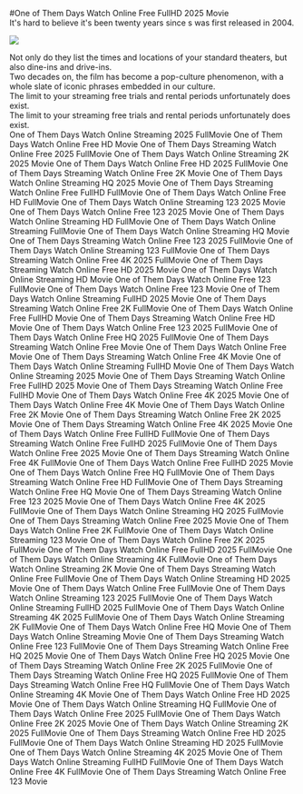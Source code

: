 #One of Them Days Watch Online Free FullHD 2025 Movie  
It's hard to believe it's been twenty years since s was first released in 2004.  
  
[![](https://i.imgur.com/qSNzIqt.png)](https://movie.rssnews.media/gAnjYqA.php)  
  
Not only do they list the times and locations of your standard theaters, but also dine-ins and drive-ins.  
Two decades on, the film has become a pop-culture phenomenon, with a whole slate of iconic phrases embedded in our culture.  
The limit to your streaming free trials and rental periods unfortunately does exist.  
The limit to your streaming free trials and rental periods unfortunately does exist.  
One of Them Days Watch Online Streaming 2025 FullMovie
One of Them Days Watch Online Free HD Movie
One of Them Days Streaming Watch Online Free 2025 FullMovie
One of Them Days Watch Online Streaming 2K 2025 Movie
One of Them Days Watch Online Free HD 2025 FullMovie
One of Them Days Streaming Watch Online Free 2K Movie
One of Them Days Watch Online Streaming HQ 2025 Movie
One of Them Days Streaming Watch Online Free FullHD FullMovie
One of Them Days Watch Online Free HD FullMovie
One of Them Days Watch Online Streaming 123 2025 Movie
One of Them Days Watch Online Free 123 2025 Movie
One of Them Days Watch Online Streaming HD FullMovie
One of Them Days Watch Online Streaming FullMovie
One of Them Days Watch Online Streaming HQ Movie
One of Them Days Streaming Watch Online Free 123 2025 FullMovie
One of Them Days Watch Online Streaming 123 FullMovie
One of Them Days Streaming Watch Online Free 4K 2025 FullMovie
One of Them Days Streaming Watch Online Free HD 2025 Movie
One of Them Days Watch Online Streaming HD Movie
One of Them Days Watch Online Free 123 FullMovie
One of Them Days Watch Online Free 123 Movie
One of Them Days Watch Online Streaming FullHD 2025 Movie
One of Them Days Streaming Watch Online Free 2K FullMovie
One of Them Days Watch Online Free FullHD Movie
One of Them Days Streaming Watch Online Free HD Movie
One of Them Days Watch Online Free 123 2025 FullMovie
One of Them Days Watch Online Free HQ 2025 FullMovie
One of Them Days Streaming Watch Online Free Movie
One of Them Days Watch Online Free Movie
One of Them Days Streaming Watch Online Free 4K Movie
One of Them Days Watch Online Streaming FullHD Movie
One of Them Days Watch Online Streaming 2025 Movie
One of Them Days Streaming Watch Online Free FullHD 2025 Movie
One of Them Days Streaming Watch Online Free FullHD Movie
One of Them Days Watch Online Free 4K 2025 Movie
One of Them Days Watch Online Free 4K Movie
One of Them Days Watch Online Free 2K Movie
One of Them Days Streaming Watch Online Free 2K 2025 Movie
One of Them Days Streaming Watch Online Free 4K 2025 Movie
One of Them Days Watch Online Free FullHD FullMovie
One of Them Days Streaming Watch Online Free FullHD 2025 FullMovie
One of Them Days Watch Online Free 2025 Movie
One of Them Days Streaming Watch Online Free 4K FullMovie
One of Them Days Watch Online Free FullHD 2025 Movie
One of Them Days Watch Online Free HQ FullMovie
One of Them Days Streaming Watch Online Free HD FullMovie
One of Them Days Streaming Watch Online Free HQ Movie
One of Them Days Streaming Watch Online Free 123 2025 Movie
One of Them Days Watch Online Free 4K 2025 FullMovie
One of Them Days Watch Online Streaming HQ 2025 FullMovie
One of Them Days Streaming Watch Online Free 2025 Movie
One of Them Days Watch Online Free 2K FullMovie
One of Them Days Watch Online Streaming 123 Movie
One of Them Days Watch Online Free 2K 2025 FullMovie
One of Them Days Watch Online Free FullHD 2025 FullMovie
One of Them Days Watch Online Streaming 4K FullMovie
One of Them Days Watch Online Streaming 2K Movie
One of Them Days Streaming Watch Online Free FullMovie
One of Them Days Watch Online Streaming HD 2025 Movie
One of Them Days Watch Online Free FullMovie
One of Them Days Watch Online Streaming 123 2025 FullMovie
One of Them Days Watch Online Streaming FullHD 2025 FullMovie
One of Them Days Watch Online Streaming 4K 2025 FullMovie
One of Them Days Watch Online Streaming 2K FullMovie
One of Them Days Watch Online Free HQ Movie
One of Them Days Watch Online Streaming Movie
One of Them Days Streaming Watch Online Free 123 FullMovie
One of Them Days Streaming Watch Online Free HQ 2025 Movie
One of Them Days Watch Online Free HQ 2025 Movie
One of Them Days Streaming Watch Online Free 2K 2025 FullMovie
One of Them Days Streaming Watch Online Free HQ 2025 FullMovie
One of Them Days Streaming Watch Online Free HQ FullMovie
One of Them Days Watch Online Streaming 4K Movie
One of Them Days Watch Online Free HD 2025 Movie
One of Them Days Watch Online Streaming HQ FullMovie
One of Them Days Watch Online Free 2025 FullMovie
One of Them Days Watch Online Free 2K 2025 Movie
One of Them Days Watch Online Streaming 2K 2025 FullMovie
One of Them Days Streaming Watch Online Free HD 2025 FullMovie
One of Them Days Watch Online Streaming HD 2025 FullMovie
One of Them Days Watch Online Streaming 4K 2025 Movie
One of Them Days Watch Online Streaming FullHD FullMovie
One of Them Days Watch Online Free 4K FullMovie
One of Them Days Streaming Watch Online Free 123 Movie